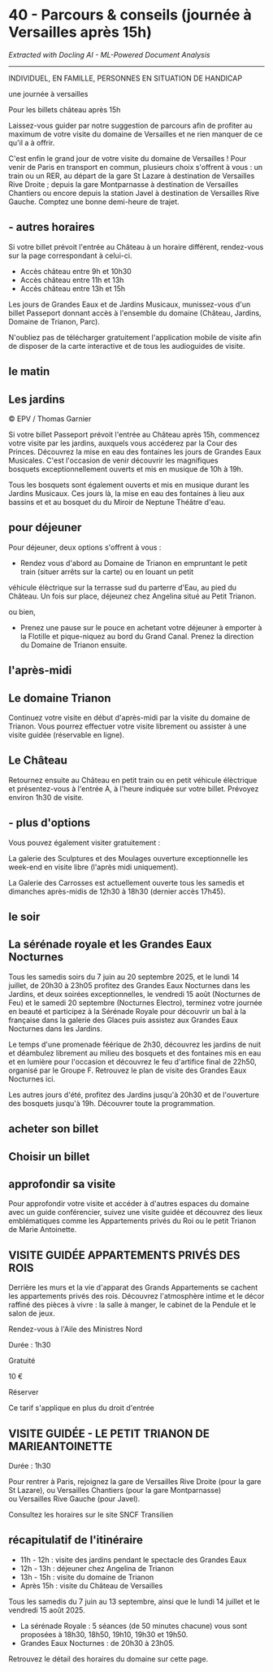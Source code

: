 # 40 - Parcours & conseils (journée à Versailles après 15h)

*Extracted with Docling AI - ML-Powered Document Analysis*

---

INDIVIDUEL, EN FAMILLE, PERSONNES EN SITUATION DE HANDICAP

une journée à versailles

Pour les billets château après 15h

Laissez-vous guider par notre suggestion de parcours afin de profiter au maximum de votre visite du domaine de Versailles et ne rien manquer de ce qu'il a à offrir.

C'est enfin le grand jour de votre visite du domaine de Versailles ! Pour venir de Paris en transport en commun, plusieurs choix s'offrent à vous : un train ou un RER, au départ de la gare St Lazare à destination de Versailles Rive Droite ; depuis la gare Montparnasse à destination de Versailles Chantiers ou encore depuis la station Javel à destination de Versailles Rive Gauche. Comptez une bonne demi-heure de trajet.

## - autres horaires

Si votre billet prévoit l'entrée au Château à un horaire différent, rendez-vous sur la page correspondant à celui-ci.

- Accès château entre 9h et 10h30
- Accès château entre 11h et 13h
- Accès château entre 13h et 15h

Les jours de Grandes Eaux et de Jardins Musicaux, munissez-vous d'un billet Passeport donnant accès à l'ensemble du domaine (Château, Jardins, Domaine de Trianon, Parc).

N'oubliez pas de télécharger gratuitement l'application mobile de visite afin de disposer de la carte interactive et de tous les audioguides de visite.

## le matin

## Les jardins

© EPV / Thomas Garnier

<!-- image -->

Si votre billet Passeport prévoit l'entrée au Château après 15h, commencez votre visite par les jardins, auxquels vous accéderez par la Cour des Princes. Découvrez la mise en eau des fontaines les jours de Grandes Eaux Musicales. C'est l'occasion de venir découvrir les magnifiques bosquets exceptionnellement ouverts et mis en musique de 10h à 19h.

Tous les bosquets sont également ouverts et mis en musique durant les Jardins Musicaux. Ces jours là, la mise en eau des fontaines à lieu aux bassins et et au bosquet du du Miroir de Neptune Théâtre d'eau.

## pour déjeuner

Pour déjeuner, deux options s'offrent à vous :

- Rendez vous d'abord au Domaine de Trianon en empruntant le petit train (situer arrêts sur la carte) ou en louant un petit

véhicule élèctrique sur la terrasse sud du parterre d'Eau, au pied du Château. Un fois sur place, déjeunez chez Angelina situé au Petit Trianon.

ou bien,

- Prenez une pause sur le pouce en achetant votre déjeuner à emporter à la Flotille et pique-niquez au bord du Grand Canal. Prenez la direction du Domaine de Trianon ensuite.

## l'après-midi

## Le domaine Trianon

Continuez votre visite en début d'après-midi par la visite du domaine de Trianon. Vous pourrez effectuer votre visite librement ou assister à une visite guidée (réservable en ligne).

## Le Château

Retournez ensuite au Château en petit train ou en petit véhicule élèctrique et présentez-vous à l'entrée A, à l'heure indiquée sur votre billet. Prévoyez environ 1h30 de visite.

## - plus d'options

Vous pouvez également visiter gratuitement :

La galerie des Sculptures et des Moulages ouverture exceptionnelle les week-end en visite libre (l'après midi uniquement).

La Galerie des Carrosses est actuellement ouverte tous les samedis et dimanches après-midis de 12h30 à 18h30 (dernier accès 17h45).

## le soir

## La sérénade royale et les Grandes Eaux Nocturnes

<!-- image -->

Tous les samedis soirs du 7 juin au 20 septembre 2025, et le lundi 14 juillet, de 20h30 à 23h05 profitez des Grandes Eaux Nocturnes dans les Jardins, et deux soirées exceptionnelles, le vendredi 15 août (Nocturnes de Feu) et le samedi 20 septembre (Nocturnes Electro), terminez votre journée en beauté et participez à la Sérénade Royale pour découvrir un bal à la française dans la galerie des Glaces puis assistez aux Grandes Eaux Nocturnes dans les Jardins.

Le temps d'une promenade féérique de 2h30, découvrez les jardins de nuit et déambulez librement au milieu des bosquets et des fontaines mis en eau et en lumière pour l'occasion et découvrez le feu d'artifice final de 22h50, organisé par le Groupe F. Retrouvez le plan de visite des Grandes Eaux Nocturnes ici.

Les autres jours d'été, profitez des Jardins jusqu'à 20h30 et de l'ouverture des bosquets jusqu'à 19h. Découvrer toute la programmation.

## acheter son billet

## Choisir un billet

## approfondir sa visite

Pour approfondir votre visite et accéder à d'autres espaces du domaine avec un guide conférencier, suivez une visite guidée et découvrez des lieux emblématiques comme les Appartements privés du Roi ou le petit Trianon de Marie Antoinette.

## VISITE GUIDÉE APPARTEMENTS PRIVÉS DES ROIS

Derrière les murs et la vie d'apparat des Grands Appartements se cachent les appartements privés des rois. Découvrez l'atmosphère intime et le décor raffiné des pièces à vivre : la salle à manger, le cabinet de la Pendule et le salon de jeux.

Rendez-vous à l'Aile des Ministres Nord

Durée : 1h30

Gratuité

10 €

Réserver

Ce tarif s'applique en plus du droit d'entrée

## VISITE GUIDÉE - LE PETIT TRIANON DE MARIEANTOINETTE

<!-- image -->

Durée : 1h30

<!-- image -->

Pour rentrer à Paris, rejoignez la gare de Versailles Rive Droite (pour la gare St Lazare), ou Versailles Chantiers (pour la gare Montparnasse) ou Versailles Rive Gauche (pour Javel).

<!-- image -->

Consultez les horaires sur le site SNCF Transilien

## récapitulatif de l'itinéraire

- 11h - 12h : visite des jardins pendant le spectacle des Grandes Eaux
- 12h - 13h : déjeuner chez Angelina de Trianon
- 13h - 15h : visite du domaine de Trianon
- Après 15h : visite du Château de Versailles

Tous les samedis du 7 juin au 13 septembre, ainsi que le lundi 14 juillet et le vendredi 15 août 2025.

- La sérénade Royale : 5 séances (de 50 minutes chacune) vous sont proposées à 18h30, 18h50, 19h10, 19h30 et 19h50.
- Grandes Eaux Nocturnes : de 20h30 à 23h05.

Retrouvez le détail des horaires du domaine sur cette page.